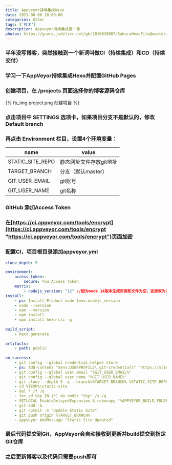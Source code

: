 ```yaml
---
title: Appveyor持续集成Hexo
date: 2021-08-06 18:00:00
categories: Other
tags: ['技术'] 
description: Appveyor持续集成第一章
photos: https://gcore.jsdelivr.net/gh/2016838087/SakuraHexoFile@master/themes/images/background/31.jpg
---
```

### 半年没写博客，突然接触到一个新词叫做CI（持续集成）和CD（持续交付）
### 学习一下AppVeyor持续集成Hexo并配置GitHub Pages
<!-- more -->
### 创建项目，在 /projects 页面选择你的博客源码仓库
{% fb_img project.png 创建项目 %}

### 点击项目中 SETTINGS 选项卡，如果项目分支不是默认的，修改 Default branch
### 再点击 Environment 栏目，设置4个环境变量：

| name  |  value |
| ------------ | ------------ |
| STATIC_SITE_REPO | 静态网址文件存放git地址  |
| TARGET_BRANCH |  分支（默认master） |
| GIT_USER_EMAIL|   git账号|
| GIT_USER_NAME |   git名称|

### GitHub 添加Access Token
### 在[https://ci.appveyor.com/tools/encrypt](https://ci.appveyor.com/tools/encrypt "https://ci.appveyor.com/tools/encrypt")页面加密

### 配置CI，项目根目录添加appveyor.yml
```yaml
clone_depth: 5

environment:
    access_token:
        secure: You Access Token
    matrix:
        - nodejs_version: "12" //因为node 14版本生成页面和文件为空，这里改为12版本
install:
    - ps: Install-Product node $env:nodejs_version
    - node --version
    - npm --version
    - npm install
    - npm install hexo-cli -g
    
build_script:
    - hexo generate
    
artifacts:
    - path: public
    
on_success:
    - git config --global credential.helper store
    - ps: Add-Content "$env:USERPROFILE\.git-credentials" "https://$($env:access_token):x-oauth-basic@github.com`n"
    - git config --global user.email "%GIT_USER_EMAIL%"
    - git config --global user.name "%GIT_USER_NAME%"
    - git clone --depth 5 -q --branch=%TARGET_BRANCH% %STATIC_SITE_REPO% %TEMP%\static-site
    - cd %TEMP%\static-site
    - del * /f /q
    - for /d %%p IN (*) do rmdir "%%p" /s /q
    - SETLOCAL EnableDelayedExpansion & robocopy "%APPVEYOR_BUILD_FOLDER%\public" "%TEMP%\static-site" /e & IF !ERRORLEVEL! EQU 1 (exit 0) ELSE (IF !ERRORLEVEL! EQU 3 (exit 0) ELSE (exit 1))
    - git add -A
    - git commit -m "Update Static Site"
    - git push origin %TARGET_BRANCH%
    - appveyor AddMessage "Static Site Updated"

```
### 最后代码提交到Git，AppVeyor会自动接收到更新并build提交到指定Git仓库
### 之后更新博客以及代码只需要push即可